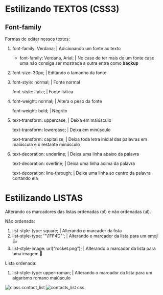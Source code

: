 # Estilizando TEXTOS (CSS3)

## Font-family

Formas de editar nossos textos: 

1. font-family: Verdana;           | Adicionando um fonte ao texto

   - font-family: Verdana, Arial; | No caso de ter mais de um fonte caso uma não consiga ser mostrada a outra entra como **backup**

2. font-size:  30px; | Editando o tamanho da fonte

3. font-style: normal; | Fonte normal

   font-style: italic;     | Fonte itálica

4. font-weight: normal; | Altera o peso da fonte

   font-weight: bold;      | Negrito

5. text-transform: uppercase; | Deixa em maiúsculo

   text-transform: lowercase;  | Deixa em minúsculo

   text-transform: capitalize;    | Deixa toda letra inicial das palavras em maiúscula e o restante minúsculo

6. text-decoration: underline;     | Deixa uma linha abaixo da palavra

   text-decoration: overline;        | Deixa uma linha acima da palavra

   text-decoration: line-through; | Deixa uma linha ao centro da palavra cortando ela

# Estilizando LISTAS

Alterando os marcadores das listas ordenadas (ol) e não ordenadas (ul).

Não ordenada:

1. list-style-type: square;                      | Alterando o marcador da lista
2. list-style-type: '"\1FF4D"';                 | Alterando o marcador da lista para um emoji :thumbsup:
3. list-style-image: url("rocket.png");  | Alterando o marcador da lista para uma imagem :rocket:

Lista ordenada:

1.  list-style-type: upper-roman; | Alterando o marcador da lista para um algarismo romano maiúsculo

![class contact_list](https://user-images.githubusercontent.com/107083404/176088492-98524199-b84f-433e-a419-55f6f9fb9c38.png)
![contacts_list css](https://user-images.githubusercontent.com/107083404/176088507-221671a2-2f55-47ae-85bf-33b64fa4dc83.png)
